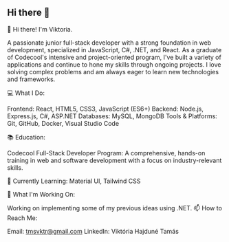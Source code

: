 ## Hi there 👋

👋 Hi there! I'm Viktoria.

A passionate junior full-stack developer with a strong foundation in web development, specialized in JavaScript, C#, .NET, and React. As a graduate of Codecool's intensive and project-oriented program, I've built a variety of applications and continue to hone my skills through ongoing projects. I love solving complex problems and am always eager to learn new technologies and frameworks.

💻 What I Do:

Frontend: React, HTML5, CSS3, JavaScript (ES6+)
Backend: Node.js, Express.js, C#, ASP.NET
Databases: MySQL, MongoDB
Tools & Platforms: Git, GitHub, Docker, Visual Studio Code

📚 Education:

Codecool Full-Stack Developer Program: A comprehensive, hands-on training in web and software development with a focus on industry-relevant skills.


🌱 Currently Learning:
Material UI, Tailwind CSS

🚀 What I'm Working On:

Working on implementing some of my previous ideas using .NET.
📫 How to Reach Me:

Email: tmsvktr@gmail.com
LinkedIn: Viktória Hajduné Tamás

